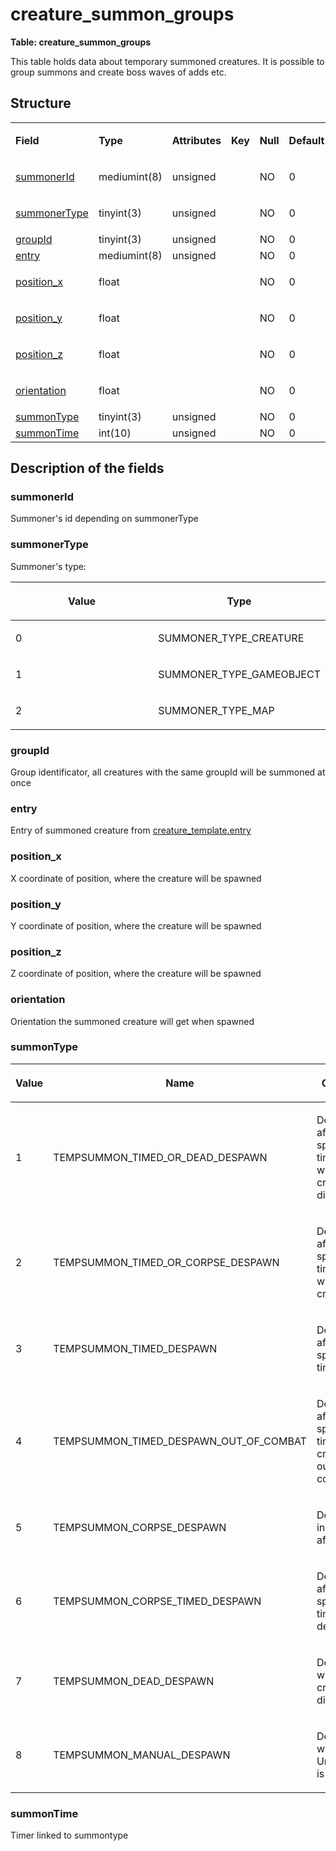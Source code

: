 # creature\_summon\_groups

**Table: creature\_summon\_groups**

This table holds data about temporary summoned creatures. It is possible to group summons and create boss waves of adds etc.

## Structure

<table>
<colgroup>
<col width="12%" />
<col width="12%" />
<col width="12%" />
<col width="12%" />
<col width="12%" />
<col width="12%" />
<col width="12%" />
<col width="12%" />
</colgroup>
<tbody>
<tr class="odd">
<td><p><strong>Field</strong></p></td>
<td><p><strong>Type</strong></p></td>
<td><p><strong>Attributes</strong></p></td>
<td><p><strong>Key</strong></p></td>
<td><p><strong>Null</strong></p></td>
<td><p><strong>Default</strong></p></td>
<td><p><strong>Extra</strong></p></td>
<td><p><strong>Comment</strong></p></td>
</tr>
<tr class="even">
<td><p><a href="#summonerid">summonerId</a></p></td>
<td><p>mediumint(8)</p></td>
<td><p>unsigned</p></td>
<td><p> </p></td>
<td><p>NO</p></td>
<td><p>0</p></td>
<td><p> </p></td>
<td><p> </p></td>
</tr>
<tr class="odd">
<td><p><a href="#summonertype">summonerType</a></p></td>
<td><p>tinyint(3)</p></td>
<td><p>unsigned</p></td>
<td><p> </p></td>
<td><p>NO</p></td>
<td><p>0</p></td>
<td><p> </p></td>
<td><p> </p></td>
</tr>
<tr class="even">
<td><a href="#groupid">groupId</a></td>
<td>tinyint(3)</td>
<td>unsigned</td>
<td> </td>
<td>NO</td>
<td>0</td>
<td> </td>
<td> </td>
</tr>
<tr class="odd">
<td><a href="#entry">entry</a></td>
<td>mediumint(8)</td>
<td>unsigned</td>
<td> </td>
<td>NO</td>
<td>0</td>
<td> </td>
<td> </td>
</tr>
<tr class="even">
<td><p><a href="#position_x">position_x</a></p></td>
<td><p>float</p></td>
<td><p> </p></td>
<td><p> </p></td>
<td><p>NO</p></td>
<td><p>0</p></td>
<td><p> </p></td>
<td><p> </p></td>
</tr>
<tr class="odd">
<td><p><a href="#position_y">position_y</a></p></td>
<td><p>float</p></td>
<td><p> </p></td>
<td><p> </p></td>
<td><p>NO</p></td>
<td><p>0</p></td>
<td><p> </p></td>
<td> </td>
</tr>
<tr class="even">
<td><p><a href="#position_z">position_z</a></p></td>
<td><p>float</p></td>
<td><p> </p></td>
<td><p> </p></td>
<td><p>NO</p></td>
<td><p>0</p></td>
<td><p> </p></td>
<td> </td>
</tr>
<tr class="odd">
<td><p><a href="#orientation">orientation</a></p></td>
<td><p>float</p></td>
<td><p> </p></td>
<td><p> </p></td>
<td><p>NO</p></td>
<td><p>0</p></td>
<td><p> </p></td>
<td><p> </p></td>
</tr>
<tr class="even">
<td><a href="#summontype">summonType</a></td>
<td>tinyint(3)</td>
<td>unsigned</td>
<td> </td>
<td>NO</td>
<td>0</td>
<td> </td>
<td> </td>
</tr>
<tr class="odd">
<td><a href="#summontime">summonTime</a></td>
<td>int(10)</td>
<td>unsigned</td>
<td> </td>
<td>NO</td>
<td>0</td>
<td> </td>
<td> </td>
</tr>
</tbody>
</table>

## Description of the fields

### summonerId

Summoner's id depending on summonerType

### summonerType

Summoner's type:

<table>
<colgroup>
<col width="50%" />
<col width="50%" />
</colgroup>
<thead>
<tr class="header">
<th><p>Value</p></th>
<th><p>Type</p></th>
</tr>
</thead>
<tbody>
<tr class="odd">
<td><p>0</p></td>
<td><p>SUMMONER_TYPE_CREATURE</p></td>
</tr>
<tr class="even">
<td><p>1</p></td>
<td><p>SUMMONER_TYPE_GAMEOBJECT</p></td>
</tr>
<tr class="odd">
<td><p>2</p></td>
<td><p>SUMMONER_TYPE_MAP</p></td>
</tr>
</tbody>
</table>

### groupId

Group identificator, all creatures with the same groupId will be summoned at once

### entry

Entry of summoned creature from [creature\_template.entry](creature_template.md#entry)

### position\_x

X coordinate of position, where the creature will be spawned

### position\_y

Y coordinate of position, where the creature will be spawned

### position\_z

Z coordinate of position, where the creature will be spawned

### orientation

Orientation the summoned creature will get when spawned

### summonType

<table>
<colgroup>
<col width="33%" />
<col width="33%" />
<col width="33%" />
</colgroup>
<thead>
<tr class="header">
<th><p>Value</p></th>
<th><p>Name</p></th>
<th><p>Comments</p></th>
</tr>
</thead>
<tbody>
<tr class="odd">
<td><p>1</p></td>
<td><p>TEMPSUMMON_TIMED_OR_DEAD_DESPAWN</p></td>
<td><p>Despawns after a specified time OR when the creature disappears</p></td>
</tr>
<tr class="even">
<td><p>2</p></td>
<td><p>TEMPSUMMON_TIMED_OR_CORPSE_DESPAWN</p></td>
<td><p>Despawns after a specified time OR when the creature dies</p></td>
</tr>
<tr class="odd">
<td><p>3</p></td>
<td><p>TEMPSUMMON_TIMED_DESPAWN</p></td>
<td><p>Despawns after a specified time</p></td>
</tr>
<tr class="even">
<td><p>4</p></td>
<td><p>TEMPSUMMON_TIMED_DESPAWN_OUT_OF_COMBAT</p></td>
<td><p>Despawns after a specified time after the creature is out of combat</p></td>
</tr>
<tr class="odd">
<td><p>5</p></td>
<td><p>TEMPSUMMON_CORPSE_DESPAWN</p></td>
<td><p>Despawns instantly after death</p></td>
</tr>
<tr class="even">
<td><p>6</p></td>
<td><p>TEMPSUMMON_CORPSE_TIMED_DESPAWN</p></td>
<td><p>Despawns after a specified time after death</p></td>
</tr>
<tr class="odd">
<td><p>7</p></td>
<td><p>TEMPSUMMON_DEAD_DESPAWN</p></td>
<td><p>Despawns when the creature disappears</p></td>
</tr>
<tr class="even">
<td><p>8</p></td>
<td><p>TEMPSUMMON_MANUAL_DESPAWN</p></td>
<td><p>Despawns when UnSummon() is called</p></td>
</tr>
</tbody>
</table>

### summonTime

Timer linked to summontype
